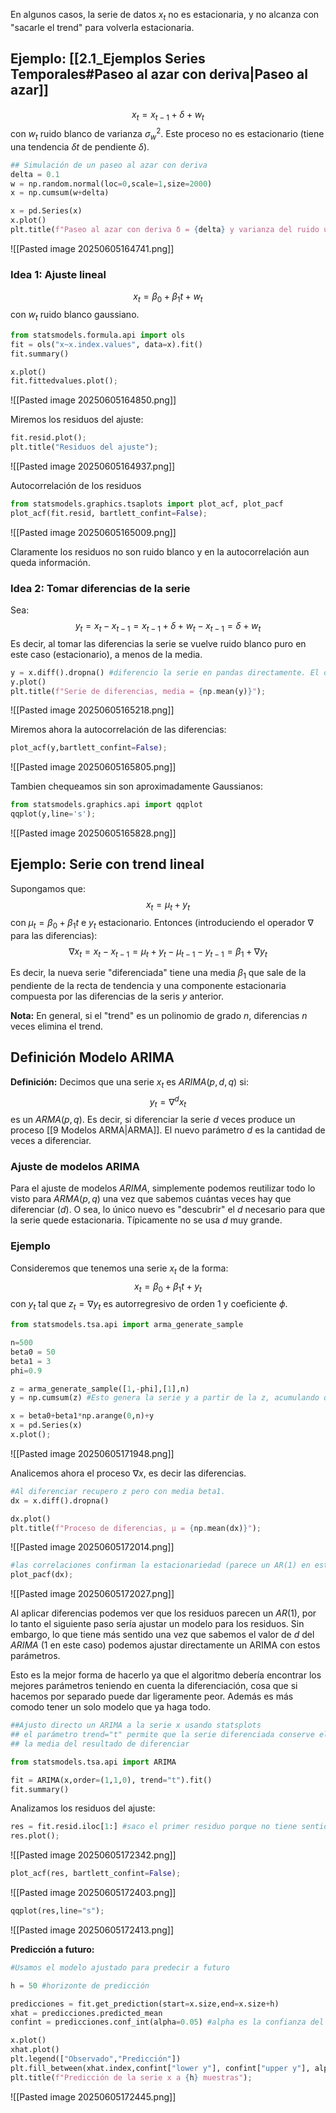 En algunos casos, la serie de datos $x_t$ no es estacionaria, y no alcanza con "sacarle el trend" para volverla estacionaria.

## Ejemplo: [[2.1_Ejemplos Series Temporales#Paseo al azar con deriva|Paseo al azar]]
$$
x_t = x_{t-1} + \delta + w_t
$$
con $w_t$ ruido blanco de varianza $\sigma^2_w$. Este proceso no es estacionario (tiene una tendencia $\delta t$ de pendiente $\delta$).
```python
## Simulación de un paseo al azar con deriva
delta = 0.1
w = np.random.normal(loc=0,scale=1,size=2000)
x = np.cumsum(w+delta)

x = pd.Series(x)
x.plot()
plt.title(f"Paseo al azar con deriva δ = {delta} y varianza del ruido unitaria");
```
![[Pasted image 20250605164741.png]]

### Idea 1: Ajuste lineal
$$
x_t = \beta_0 + \beta_1t + w_t
$$
con $w_t$ ruido blanco gaussiano.
```python
from statsmodels.formula.api import ols
fit = ols("x~x.index.values", data=x).fit()
fit.summary()
```
```python
x.plot()
fit.fittedvalues.plot();
```
![[Pasted image 20250605164850.png]]

Miremos los residuos del ajuste:
```python
fit.resid.plot();
plt.title("Residuos del ajuste");
```
![[Pasted image 20250605164937.png]]

Autocorrelación de los residuos
```python
from statsmodels.graphics.tsaplots import plot_acf, plot_pacf
plot_acf(fit.resid, bartlett_confint=False);
```
![[Pasted image 20250605165009.png]]

Claramente los residuos no son ruido blanco y en la autocorrelación aun queda información.

### Idea 2: Tomar diferencias de la serie
Sea:
$$
y_t = x_t - x_{t-1} = x_{t-1} + \delta + w_t - x_{t-1} = \delta + w_t
$$
Es decir, al tomar las diferencias la serie se vuelve ruido blanco puro en este caso (estacionario), a menos de la media.

```python
y = x.diff().dropna() #diferencio la serie en pandas directamente. El dropna es para eliminar el primer valor que no tengo.
y.plot()
plt.title(f"Serie de diferencias, media = {np.mean(y)}");
```
![[Pasted image 20250605165218.png]]

Miremos ahora la autocorrelación de las diferencias:
```python
plot_acf(y,bartlett_confint=False);
```
![[Pasted image 20250605165805.png]]

Tambien chequeamos sin son aproximadamente Gaussianos:
```python
from statsmodels.graphics.api import qqplot
qqplot(y,line='s');
```
![[Pasted image 20250605165828.png]]

## Ejemplo: Serie con trend lineal
Supongamos que:
$$
x_t = \mu_t + y_t
$$
con $\mu_t = \beta_0 + \beta_1 t$ e $y_t$ estacionario. Entonces (introduciendo el operador $\nabla$ para las diferencias):
$$
\nabla x_t = x_t - x_{t-1} = \mu_t + y_t - \mu_{t-1} - y_{t-1} = \beta_1 + \nabla y_t
$$

Es decir, la nueva serie "diferenciada" tiene una media $\beta_1$ que sale de la pendiente de la recta de tendencia y una componente estacionaria compuesta por las diferencias de la seris $y$ anterior.

**Nota:** En general, si el "trend" es un polinomio de grado $n$, diferencias $n$ veces elimina el trend.

## Definición Modelo ARIMA

**Definición:** Decimos que una serie $x_t$ es $ARIMA(p,d,q)$ si:
$$
y_t = \nabla^d x_t 
$$
es un $ARMA(p,q)$. Es decir, si diferenciar la serie $d$ veces produce un proceso [[9 Modelos ARMA|ARMA]]. El nuevo parámetro $d$ es la cantidad de veces a diferenciar.

### Ajuste de modelos ARIMA
Para el ajuste de modelos $ARIMA$, simplemente podemos reutilizar todo lo visto para $ARMA(p,q)$ una vez que sabemos cuántas veces hay que diferenciar $(d)$. O sea, lo único nuevo es "descubrir" el $d$ necesario para que la serie quede estacionaria. Típicamente no se usa $d$ muy grande.

### Ejemplo

Consideremos que tenemos una serie $x_t$ de la forma:
$$
x_t = \beta_0 + \beta_1 t + y_t
$$
con $y_t$ tal que $z_t = \nabla y_t$ es autorregresivo de orden $1$ y coeficiente $\phi$.  

```python
from statsmodels.tsa.api import arma_generate_sample

n=500
beta0 = 50
beta1 = 3
phi=0.9

z = arma_generate_sample([1,-phi],[1],n)
y = np.cumsum(z) #Esto genera la serie y a partir de la z, acumulando que es la operación contraria a diferenciar.

x = beta0+beta1*np.arange(0,n)+y
x = pd.Series(x)
x.plot();
```
![[Pasted image 20250605171948.png]]

Analicemos ahora el proceso $\nabla x$, es decir las diferencias.
```python
#Al diferenciar recupero z pero con media beta1.
dx = x.diff().dropna()

dx.plot()
plt.title(f"Proceso de diferencias, μ = {np.mean(dx)}");
```
![[Pasted image 20250605172014.png]]
```python
#las correlaciones confirman la estacionariedad (parece un AR(1) en este caso)
plot_pacf(dx);
```
![[Pasted image 20250605172027.png]]

Al aplicar diferencias podemos ver que los residuos parecen un $AR(1)$, por lo tanto el siguiente paso sería ajustar un modelo para los residuos. Sin embargo, lo que tiene más sentido una vez que sabemos el valor de $d$ del $ARIMA$ ($1$ en este caso) podemos ajustar directamente un ARIMA con estos parámetros.

Esto es la mejor forma de hacerlo ya que el algoritmo debería encontrar los mejores parámetros teniendo en cuenta la diferenciación, cosa que si hacemos por separado puede dar ligeramente peor. Además es más comodo tener un solo modelo que ya haga todo.

```python
##Ajusto directo un ARIMA a la serie x usando statsplots
## el parámetro trend="t" permite que la serie diferenciada conserve el drift
## la media del resultado de diferenciar

from statsmodels.tsa.api import ARIMA

fit = ARIMA(x,order=(1,1,0), trend="t").fit()
fit.summary()
```

Analizamos los residuos del ajuste:
```python
res = fit.resid.iloc[1:] #saco el primer residuo porque no tiene sentido luego de diferenciar
res.plot();
```
![[Pasted image 20250605172342.png]]
```python
plot_acf(res, bartlett_confint=False);
```
![[Pasted image 20250605172403.png]]
```python
qqplot(res,line="s");
```
![[Pasted image 20250605172413.png]]

**Predicción a futuro:**
```python
#Usamos el modelo ajustado para predecir a futuro

h = 50 #horizonte de predicción

predicciones = fit.get_prediction(start=x.size,end=x.size+h)
xhat = predicciones.predicted_mean
confint = predicciones.conf_int(alpha=0.05) #alpha es la confianza del intervalo

x.plot()
xhat.plot()
plt.legend(["Observado","Predicción"])
plt.fill_between(xhat.index,confint["lower y"], confint["upper y"], alpha=0.2);
plt.title(f"Predicción de la serie x a {h} muestras");
```
![[Pasted image 20250605172445.png]]
